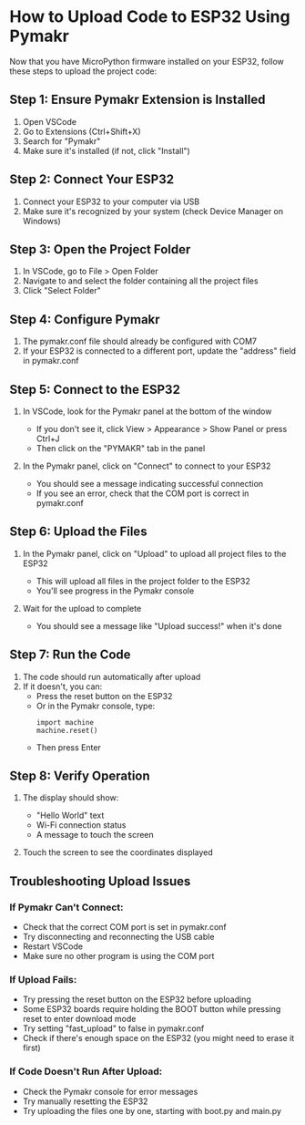# How to Upload Code to ESP32 Using Pymakr

Now that you have MicroPython firmware installed on your ESP32, follow these steps to upload the project code:

## Step 1: Ensure Pymakr Extension is Installed

1. Open VSCode
2. Go to Extensions (Ctrl+Shift+X)
3. Search for "Pymakr"
4. Make sure it's installed (if not, click "Install")

## Step 2: Connect Your ESP32

1. Connect your ESP32 to your computer via USB
2. Make sure it's recognized by your system (check Device Manager on Windows)

## Step 3: Open the Project Folder

1. In VSCode, go to File > Open Folder
2. Navigate to and select the folder containing all the project files
3. Click "Select Folder"

## Step 4: Configure Pymakr

1. The pymakr.conf file should already be configured with COM7
2. If your ESP32 is connected to a different port, update the "address" field in pymakr.conf

## Step 5: Connect to the ESP32

1. In VSCode, look for the Pymakr panel at the bottom of the window
   - If you don't see it, click View > Appearance > Show Panel or press Ctrl+J
   - Then click on the "PYMAKR" tab in the panel

2. In the Pymakr panel, click on "Connect" to connect to your ESP32
   - You should see a message indicating successful connection
   - If you see an error, check that the COM port is correct in pymakr.conf

## Step 6: Upload the Files

1. In the Pymakr panel, click on "Upload" to upload all project files to the ESP32
   - This will upload all files in the project folder to the ESP32
   - You'll see progress in the Pymakr console

2. Wait for the upload to complete
   - You should see a message like "Upload success!" when it's done

## Step 7: Run the Code

1. The code should run automatically after upload
2. If it doesn't, you can:
   - Press the reset button on the ESP32
   - Or in the Pymakr console, type:
     ```
     import machine
     machine.reset()
     ```
   - Then press Enter

## Step 8: Verify Operation

1. The display should show:
   - "Hello World" text
   - Wi-Fi connection status
   - A message to touch the screen

2. Touch the screen to see the coordinates displayed

## Troubleshooting Upload Issues

### If Pymakr Can't Connect:
- Check that the correct COM port is set in pymakr.conf
- Try disconnecting and reconnecting the USB cable
- Restart VSCode
- Make sure no other program is using the COM port

### If Upload Fails:
- Try pressing the reset button on the ESP32 before uploading
- Some ESP32 boards require holding the BOOT button while pressing reset to enter download mode
- Try setting "fast_upload" to false in pymakr.conf
- Check if there's enough space on the ESP32 (you might need to erase it first)

### If Code Doesn't Run After Upload:
- Check the Pymakr console for error messages
- Try manually resetting the ESP32
- Try uploading the files one by one, starting with boot.py and main.py
